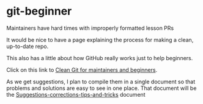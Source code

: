 # git-beginner
Maintainers have hard times with improperly formatted lesson PRs

It would be nice to have a page explaining the process for making a clean, up-to-date repo.

This also has a little about how GitHub really works just to help beginners.

Click on this link to [Clean Git for maintainers and beginners](https://hoytpr.github.io/git-beginner/blob/gh-pages/Maintaining-for-beginners-narrative1.md).

As we get suggestions, I plan to compile them in a single document so that problems and solutions are easy to see in one place. That document will be the [Suggestions-corrections-tips-and-tricks](https://hoytpr.github.io/Suggestions-corrections-tips-and-tricks.md) document
